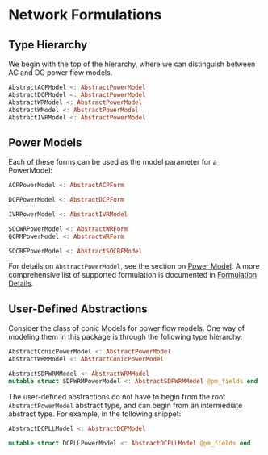 # Network Formulations

## Type Hierarchy
We begin with the top of the hierarchy, where we can distinguish between AC and DC power flow models.
```julia
AbstractACPModel <: AbstractPowerModel
AbstractDCPModel <: AbstractPowerModel
AbstractWRModel <: AbstractPowerModel
AbstractWModel <: AbstractPowerModel
AbstractIVRModel <: AbstractPowerModel
```

## Power Models
Each of these forms can be used as the model parameter for a PowerModel:
```julia
ACPPowerModel <: AbstractACPForm

DCPPowerModel <: AbstractDCPForm

IVRPowerModel <: AbstractIVRModel

SOCWRPowerModel <: AbstractWRForm
QCRMPowerModel <: AbstractWRForm

SOCBFPowerModel <: AbstractSOCBFModel
```

For details on `AbstractPowerModel`, see the section on [Power Model](@ref).  A more comprehensive list of supported formulation is documented in [Formulation Details](@ref).

## User-Defined Abstractions

Consider the class of conic Models for power flow models. One way of modeling them in this package is through the following type hierarchy:
```julia
AbstractConicPowerModel <: AbstractPowerModel
AbstractWRMModel <: AbstractConicPowerModel

AbstractSDPWRMModel <: AbstractWRMModel
mutable struct SDPWRMPowerModel <: AbstractSDPWRMModel @pm_fields end
```

The user-defined abstractions do not have to begin from the root `AbstractPowerModel` abstract type, and can begin from an intermediate abstract type. For example, in the following snippet:
```julia
AbstractDCPLLModel <: AbstractDCPModel

mutable struct DCPLLPowerModel <: AbstractDCPLLModel @pm_fields end
```